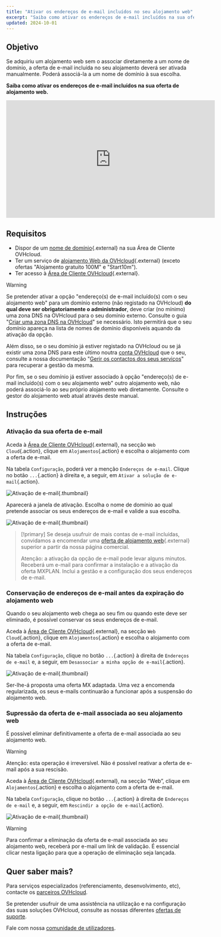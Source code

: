 ```yaml
---
title: "Ativar os endereços de e-mail incluídos no seu alojamento web"
excerpt: "Saiba como ativar os endereços de e-mail incluídos na sua oferta de alojamento web"
updated: 2024-10-01
---
```


## Objetivo

Se adquiriu um alojamento web sem o associar diretamente a um nome de domínio, a oferta de e-mail incluída no seu alojamento deverá ser ativada manualmente. Poderá associá-la a um nome de domínio à sua escolha.

**Saiba como ativar os endereços de e-mail incluídos na sua oferta de alojamento web.**

<iframe class="video" width="560" height="315" src="https://www.youtube-nocookie.com/embed/oqWovkSP85A?si=1rnqBvhVLdhr2rI5" title="YouTube video player" frameborder="0" allow="accelerometer; autoplay; clipboard-write; encrypted-media; gyroscope; picture-in-picture; web-share" referrerpolicy="strict-origin-when-cross-origin" allowfullscreen></iframe>

## Requisitos

- Dispor de um [nome de domínio](https://www.ovh.com/pt/dominios/){.external} na sua Área de Cliente OVHcloud.
- Ter um serviço de [alojamento Web da OVHcloud](/links/web/hosting){.external} (exceto ofertas "Alojamento gratuito 100M" e "Start10m").
- Ter acesso à [Área de Cliente OVHcloud](/links/manager){.external}.

> [!warning]
>
> Se pretender ativar a opção "endereço(s) de e-mail incluído(s) com o seu alojamento web" para um domínio externo (não registado na OVHcloud) **do qual deve ser obrigatoriamente o administrador**, deve criar (no mínimo) uma zona DNS na OVHcloud para o seu domínio externo. Consulte o guia "[Criar uma zona DNS na OVHcloud](/pages/web_cloud/domains/dns_zone_create)" se necessário. Isto permitirá que o seu domínio apareça na lista de nomes de domínio disponíveis aquando da ativação da opção.
>
> Além disso, se o seu domínio já estiver registado na OVHcloud ou se já existir uma zona DNS para este último noutra [conta OVHcloud](/links/manager) que o seu, consulte a nossa documentação "[Gerir os contactos dos seus serviços](/pages/account_and_service_management/account_information/managing_contacts)" para recuperar a gestão da mesma.
>
> Por fim, se o seu domínio já estiver associado à opção "endereço(s) de e-mail incluído(s) com o seu alojamento web" outro alojamento web, não poderá associá-lo ao seu próprio alojamento web diretamente. Consulte o gestor do alojamento web atual através deste manual.
>

## Instruções

### Ativação da sua oferta de e-mail

Aceda à [Área de Cliente OVHcloud](/links/manager){.external}, na secção `Web Cloud`{.action}, clique em `Alojamentos`{.action} e escolha o alojamento com a oferta de e-mail.

Na tabela `Configuração`, poderá ver a menção `Endereços de e-mail`. Clique no botão `...`{.action} à direita e, a seguir, em `Ativar a solução de e-mail`{.action}.

![Ativação de e-mail](/pages/assets/screens/control_panel/product-selection/web-cloud/web-hosting/general-information/enable-email-included-webhosting.png){.thumbnail}

Aparecerá a janela de ativação. Escolha o nome de domínio ao qual pretende associar os seus endereços de e-mail e valide a sua escolha.

![Ativação de e-mail](/pages/assets/screens/control_panel/product-selection/web-cloud/web-hosting/general-information/order-activate-email-included-webhosting-step-1.png){.thumbnail}

> [!primary]
> Se deseja usufruir de mais contas de e-mail incluídas, convidamos a encomendar uma [oferta de alojamento web](/links/web/hosting){.external} superior a partir da nossa página comercial.
>
> Atenção: a ativação da opção de e-mail pode levar alguns minutos. Receberá um e-mail para confirmar a instalação e a ativação da oferta MXPLAN. Inclui a gestão e a configuração dos seus endereços de e-mail.
>

### Conservação de endereços de e-mail antes da expiração do alojamento web

Quando o seu alojamento web chega ao seu fim ou quando este deve ser eliminado, é possível conservar os seus endereços de e-mail.

Aceda à [Área de Cliente OVHcloud](/links/manager){.external}, na secção `Web Cloud`{.action}, clique em `Alojamentos`{.action} e escolha o alojamento com a oferta de e-mail.

Na tabela `Configuração`, clique no botão `...`{.action} à direita de `Endereços de e-mail` e, a seguir, em `Desassociar a minha opção de e-mail`{.action}.

![Ativação de e-mail](/pages/assets/screens/control_panel/product-selection/web-cloud/web-hosting/general-information/detach-email-included-webhosting.png){.thumbnail}

Ser-lhe-á proposta uma oferta MX adaptada. Uma vez a encomenda regularizada, os seus e-mails continuarão a funcionar após a suspensão do alojamento web.
 
### Supressão da oferta de e-mail associada ao seu alojamento web

É possível eliminar definitivamente a oferta de e-mail associada ao seu alojamento web.

> [!warning]
>
> Atenção: esta operação é irreversível. Não é possível reativar a oferta de e-mail após a sua rescisão.

Aceda à [Área de Cliente OVHcloud](/links/manager){.external}, na secção “Web”, clique em `Alojamentos`{.action} e escolha o alojamento com a oferta de e-mail.

Na tabela `Configuração`, clique no botão `...`{.action} à direita de `Endereços de e-mail` e, a seguir, em `Rescindir a opção de e-mail`{.action}.

![Ativação de e-mail](/pages/assets/screens/control_panel/product-selection/web-cloud/web-hosting/general-information/cancel-email-included-webhosting.png){.thumbnail}

> [!warning]
>
> Para confirmar a eliminação da oferta de e-mail associada ao seu alojamento web, receberá por e-mail um link de validação. É essencial clicar nesta ligação para que a operação de eliminação seja lançada.

## Quer saber mais?

Para serviços especializados (referenciamento, desenvolvimento, etc), contacte os [parceiros OVHcloud](/links/partner).

Se pretender usufruir de uma assistência na utilização e na configuração das suas soluções OVHcloud, consulte as nossas diferentes [ofertas de suporte](/links/support).

Fale com nossa [comunidade de utilizadores](/links/community). 
